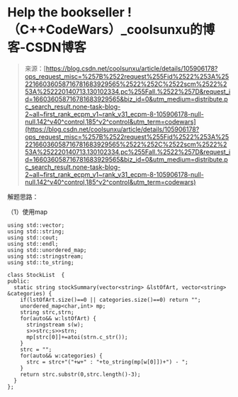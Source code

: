 <!--yml
category: codewars
date: 2022-08-13 11:36:37
-->

# Help the bookseller !（C++CodeWars）_coolsunxu的博客-CSDN博客

> 来源：[https://blog.csdn.net/coolsunxu/article/details/105906178?ops_request_misc=%257B%2522request%255Fid%2522%253A%2522166036058716781683929565%2522%252C%2522scm%2522%253A%252220140713.130102334.pc%255Fall.%2522%257D&request_id=166036058716781683929565&biz_id=0&utm_medium=distribute.pc_search_result.none-task-blog-2~all~first_rank_ecpm_v1~rank_v31_ecpm-8-105906178-null-null.142^v40^control,185^v2^control&utm_term=codewars](https://blog.csdn.net/coolsunxu/article/details/105906178?ops_request_misc=%257B%2522request%255Fid%2522%253A%2522166036058716781683929565%2522%252C%2522scm%2522%253A%252220140713.130102334.pc%255Fall.%2522%257D&request_id=166036058716781683929565&biz_id=0&utm_medium=distribute.pc_search_result.none-task-blog-2~all~first_rank_ecpm_v1~rank_v31_ecpm-8-105906178-null-null.142^v40^control,185^v2^control&utm_term=codewars)

解题思路：

（1）使用map

```
using std::vector;
using std::string;
using std::cout;
using std::endl;
using std::unordered_map;
using std::stringstream;
using std::to_string;

class StockList  {
public:
  static string stockSummary(vector<string> &lstOfArt, vector<string> &categories) {
    if(lstOfArt.size()==0 || categories.size()==0) return "";
    unordered_map<char,int> mp;
    string strc,strn;
    for(auto&& w:lstOfArt) {
      stringstream s(w);
      s>>strc;s>>strn;
      mp[strc[0]]+=atoi(strn.c_str());
    }
    strc = "";
    for(auto&& w:categories) {
      strc = strc+"("+w+" : "+to_string(mp[w[0]])+") - ";
    }
    return strc.substr(0,strc.length()-3);
  }
};
```